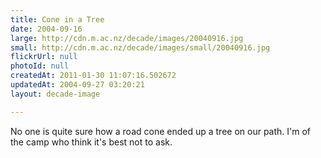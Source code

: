 ```yaml
---
title: Cone in a Tree
date: 2004-09-16
large: http://cdn.m.ac.nz/decade/images/20040916.jpg
small: http://cdn.m.ac.nz/decade/images/small/20040916.jpg
flickrUrl: null
photoId: null
createdAt: 2011-01-30 11:07:16.502672
updatedAt: 2004-09-27 03:20:21
layout: decade-image

---
```

No one is quite sure how a road cone ended up a tree on our path. I'm of the camp who think it's best not to ask.
